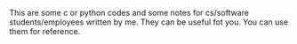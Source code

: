 This are some c or python codes and some notes for cs/software students/employees written by me. 
They can be useful fot you. 
You can use them for reference. 

